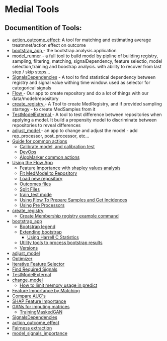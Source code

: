 # Medial Tools
## Documentition of Tools:

- [action_outcome_effect](action_outcome_effect): A tool for matching and estimating average treatmnet/action effect on outcome
- [bootstrap_app ](bootstrap_app)- the bootstrap analysis application
- [model_runner ](/Archive/model_runner)- a full tool to build model by pipline of building registry, sampling, filtering, matching, signalDependency, feature selectio, model selection,training and boostrap analysis. with ability to recover from last step / skip steps...
- [SignalsDependencies](SignalsDependencies) - A tool to find statistical dependency between registry and signal value withing time window. used as selector for categorical signals
- [Flow ](Using%20the%20Flow%20App)- Our app to create repository and do a lot of things with our data/model/repository
- [create_registry ](create_registry)- A Tool to create MedRegistry, and if provided sampling startegy - to create MedSamples from it
- [TestModelExternal ](TestModelExternal)- A tool to test difference between repositories when applying a model. It build a propensity model to discriminate between repositories to reveal differences
- [adjust_model ](adjust_model)- an app to change and adjust the model - add rep_processor, post_processor, etc...
- [Guide for common actions](Guide%20for%20common%20actions)
    - [Calibrate model, and calibration test](Guide%20for%20common%20actions/Calibrate%20model,%20and%20calibration%20test)
    - [DevOps](Guide%20for%20common%20actions/DevOps)
    - [AlgoMarker common actions](Guide%20for%20common%20actions/AlgoMarker%20common%20actions)
- [Using the Flow App](Using%20the%20Flow%20App)
    - [Feature Importance with shapley values analysis](Using%20the%20Flow%20App/Feature%20Importance%20with%20shapley%20values%20analysis)
    - [Fit MedModel to Repository](Using%20the%20Flow%20App/Fit%20MedModel%20to%20Repository)
    - [Load new repository](/Repositories/Load%20new%20repository.md)
    - [Outcomes files](Using%20the%20Flow%20App/Outcomes%20files)
    - [Split Files](Using%20the%20Flow%20App/Split%20Files)
    - [train_test mode](Using%20the%20Flow%20App/train_test%20mode)
    - [Using Flow To Prepare Samples and Get Incidences](Using%20the%20Flow%20App/Using%20Flow%20To%20Prepare%20Samples%20and%20Get%20Incidences)
    - [Using Pre Processors](Using%20the%20Flow%20App/Using%20Pre%20Processors)
- [create_registry](create_registry)
    - [Create Membership registry example command](create_registry/Create%20Membership%20registry%20example%20command)
- [bootstrap_app](bootstrap_app)
    - [Bootstrap legend](bootstrap_app/Bootstrap%20legend)
    - [Extending bootstrap](bootstrap_app/Extending%20bootstrap)
        - [Using Harrell C Statistics](bootstrap_app/Extending%20bootstrap/Using%20Harrell%20C%20Statistics)
    - [Utility tools to process bootstrap results](bootstrap_app/Utility%20tools%20to%20process%20bootstrap%20results)
    - [Versions](bootstrap_app/Versions)
- [adjust_model](adjust_model)
- [Optimizer](Optimizer)
- [Iterative Feature Selector](Iterative%20Feature%20Selector)
- [Find Required Signals](Find%20Required%20Signals)
- [TestModelExternal](TestModelExternal)
- [change_model](change_model)
    - [How to limit memory usage in predict](change_model/How%20to%20limit%20memory%20usage%20in%20predict)
- [Feature Importance by Matching](Feature%20Importance%20by%20Matching)
- [Compare AUC's](Compare%20AUC's)
- [SHAP Feature Importance](SHAP%20Feature%20Importance)
- [GANs for imputing matrices](GANs%20for%20imputing%20matrices)
    - [TrainingMaskedGAN](GANs%20for%20imputing%20matrices/TrainingMaskedGAN)
- [SignalsDependencies](SignalsDependencies)
- [action_outcome_effect](action_outcome_effect)
- [Fairness extraction](Fairness%20extraction)
- [model_signals_importance](model_signals_importance)
